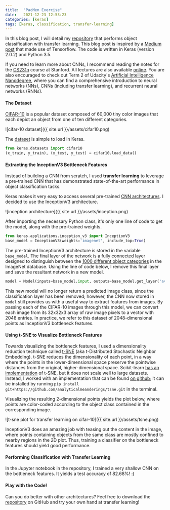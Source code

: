 ```yaml
---
title:  "PacMen Exercise"
date:   2021-12-23 12:53:23
categories: [keras] 
tags: [keras, classification, transfer-learning]
---
```


In this blog post, I will detail my [repository](https://github.com/analyticalmeanderings/keras_transfer_cifar10) that performs object classification with transfer learning.  This blog post is inspired by a [Medium post](https://medium.com/@st553/using-transfer-learning-to-classify-images-with-tensorflow-b0f3142b9366) that made use of Tensorflow.  The code is written in Keras (version 2.0.2) and Python 3.5.  

If you need to learn more about CNNs, I recommend reading the notes for the [CS231n](http://cs231n.github.io/convolutional-networks/) course at Stanford.  All lectures are also available [online](https://www.youtube.com/watch?v=LxfUGhug-iQ&list=PLkt2uSq6rBVctENoVBg1TpCC7OQi31AlC&index=7).  You are also encouraged to check out Term 2 of Udacity's [Artificial Intelligence Nanodegree](https://www.udacity.com/course/artificial-intelligence-nanodegree--nd889), where you can find a comprehensive introduction to neural networks (NNs), CNNs (including transfer learning), and recurrent neural networks (RNNs).

#### The Dataset

[CIFAR-10](https://www.cs.toronto.edu/~kriz/cifar.html) is a popular dataset composed of 60,000 tiny color images that each depict an object from one of ten different categories.

![cifar-10 dataset]({{ site.url }}/assets/cifar10.png)

The [dataset](https://keras.io/datasets/) is simple to load in Keras.
``` python
from keras.datasets import cifar10
(x_train, y_train), (x_test, y_test) = cifar10.load_data()
```

#### Extracting the InceptionV3 Bottleneck Features

Instead of building a CNN from scratch, I used __transfer learning__ to leverage a pre-trained CNN that has demonstrated state-of-the-art performance in object classification tasks. 

Keras makes it very easy to access several pre-trained [CNN architectures](https://keras.io/applications/).  I decided to use the InceptionV3 architecture. 

![inception architecture]({{ site.url }}/assets/inception.png)

After importing the necessary Python class, it's only one line of code to get the model, along with the pre-trained weights.

``` python
from keras.applications.inception_v3 import InceptionV3
base_model = InceptionV3(weights='imagenet', include_top=True)
```

The pre-trained InceptionV3 architecture is stored in the variable `base_model`.  The final layer of the network is a fully connected layer designed to distinguish between the [1000 different object categories](https://gist.github.com/yrevar/942d3a0ac09ec9e5eb3a) in the ImageNet database.  Using the line of code below, I remove this final layer and save the resultant network in a new model.  

``` python
model = Model(inputs=base_model.input, outputs=base_model.get_layer('avg_pool').output)
```

This new model will no longer return a predicted image class, since the classification layer has been removed; however, the CNN now stored in `model` still provides us with a useful way to extract features from images.  By passing each of the CIFAR-10 images through this model, we can convert each image from its 32x32x3 array of raw image pixels to a vector with 2048 entries.  In practice, we refer to this dataset of 2048-dimensional points as InceptionV3 bottleneck features.  

#### Using t-SNE to Visualize Bottleneck Features

Towards visualizing the bottleneck features, I used a dimensionality reduction technique called [t-SNE](http://distill.pub/2016/misread-tsne/) (aka t-Distributed Stochastic Neighbor Embedding).  t-SNE reduces the dimensionality of each point, in a way where the points in the lower-dimensional space preserve the pointwise distances from the original, higher-dimensional space.  Scikit-learn [has an implementation](http://scikit-learn.org/stable/modules/generated/sklearn.manifold.TSNE.html) of t-SNE, but it does not scale well to large datasets.  Instead, I worked with an implementation that can be found [on github](https://github.com/analyticalmeanderings/tsne); it can be installed by running `pip install git+https://github.com/analyticalmeanderings/tsne.git` in the terminal.

Visualizing the resulting 2-dimensional points yields the plot below, where points are color-coded according to the object class contained in the corresponding image.

![t-sne plot for transfer learning on cifar-10]({{ site.url }}/assets/tsne.png)

InceptionV3 does an amazing job with teasing out the content in the image, where points containing objects from the same class are mostly confined to nearby regions in the 2D plot.  Thus, training a classifier on the bottleneck features should yield good performance.

#### Performing Classification with Transfer Learning

In the Jupyter notebook in the repository, I trained a very shallow CNN on the bottleneck features.  It yields a test accuracy of 82.68%! :)

#### Play with the Code!

Can you do better with other architectures?  Feel free to download the [repository](https://github.com/analyticalmeanderings/keras_transfer_cifar10) on GitHub and try your own hand at transfer learning! 